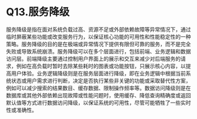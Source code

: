 # Q13.服务降级

服务降级是指在面对系统负载过高、资源不足或外部依赖故障等异常情况下，通过临时屏蔽某些功能或改变服务行为，以保证核心功能的可用性和性能稳定性的一种策略。服务降级的目的是在极端或异常情况下提供有限但可靠的服务，而不是完全失败或导致系统崩溃。服务降级可以在多个层面进行，包括前端、业务逻辑和数据访问层。前端降级主要通过控制用户界面上的展示和交互来减少对后端服务的请求，例如在高负载时暂时去除某些耗时的图表或功能按钮，只展示核心内容，以提高用户体验。业务逻辑降级则是在服务层面进行降级，即在业务逻辑中根据当前系统状态或用户需求进行判断，决定是否执行某些非关键的功能或采取替代性方案，例如可以减少搜索的结果数目、缓存数据、限制操作频率等。数据访问降级则是在数据库或其他外部依赖出现故障或性能问题时，使用缓存、降低查询精确度或返回默认值等方式进行数据访问降级，以保证系统的可用性，尽管可能牺牲了一些实时性或准确性。